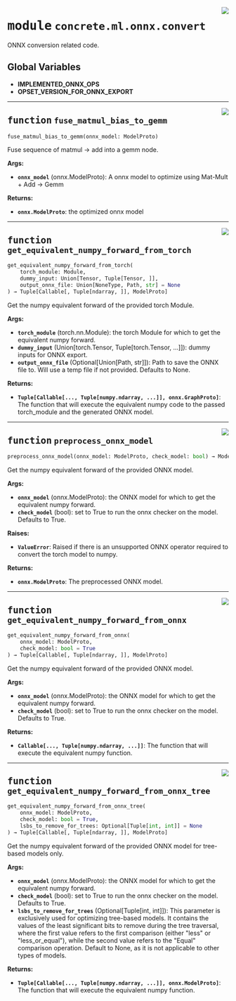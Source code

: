 <!-- markdownlint-disable -->

<a href="../../../src/concrete/ml/onnx/convert.py#L0"><img align="right" style="float:right;" src="https://img.shields.io/badge/-source-cccccc?style=flat-square"></a>

# <kbd>module</kbd> `concrete.ml.onnx.convert`

ONNX conversion related code.

## **Global Variables**

- **IMPLEMENTED_ONNX_OPS**
- **OPSET_VERSION_FOR_ONNX_EXPORT**

______________________________________________________________________

<a href="../../../src/concrete/ml/onnx/convert.py#L25"><img align="right" style="float:right;" src="https://img.shields.io/badge/-source-cccccc?style=flat-square"></a>

## <kbd>function</kbd> `fuse_matmul_bias_to_gemm`

```python
fuse_matmul_bias_to_gemm(onnx_model: ModelProto)
```

Fuse sequence of matmul -> add into a gemm node.

**Args:**

- <b>`onnx_model`</b> (onnx.ModelProto):  A onnx model to optimize using Mat-Mult + Add -> Gemm

**Returns:**

- <b>`onnx.ModelProto`</b>:  the optimized onnx model

______________________________________________________________________

<a href="../../../src/concrete/ml/onnx/convert.py#L116"><img align="right" style="float:right;" src="https://img.shields.io/badge/-source-cccccc?style=flat-square"></a>

## <kbd>function</kbd> `get_equivalent_numpy_forward_from_torch`

```python
get_equivalent_numpy_forward_from_torch(
    torch_module: Module,
    dummy_input: Union[Tensor, Tuple[Tensor, ]],
    output_onnx_file: Union[NoneType, Path, str] = None
) → Tuple[Callable[, Tuple[ndarray, ]], ModelProto]
```

Get the numpy equivalent forward of the provided torch Module.

**Args:**

- <b>`torch_module`</b> (torch.nn.Module):  the torch Module for which to get the equivalent numpy  forward.
- <b>`dummy_input`</b> (Union\[torch.Tensor, Tuple\[torch.Tensor, ...\]\]):  dummy inputs for ONNX export.
- <b>`output_onnx_file`</b> (Optional\[Union\[Path, str\]\]):  Path to save the ONNX file to. Will  use a temp file if not provided.  Defaults to None.

**Returns:**

- <b>`Tuple[Callable[..., Tuple[numpy.ndarray, ...]], onnx.GraphProto]`</b>:  The function that will  execute the equivalent numpy code to the passed torch_module and the generated ONNX  model.

______________________________________________________________________

<a href="../../../src/concrete/ml/onnx/convert.py#L165"><img align="right" style="float:right;" src="https://img.shields.io/badge/-source-cccccc?style=flat-square"></a>

## <kbd>function</kbd> `preprocess_onnx_model`

```python
preprocess_onnx_model(onnx_model: ModelProto, check_model: bool) → ModelProto
```

Get the numpy equivalent forward of the provided ONNX model.

**Args:**

- <b>`onnx_model`</b> (onnx.ModelProto):  the ONNX model for which to get the equivalent numpy  forward.
- <b>`check_model`</b> (bool):  set to True to run the onnx checker on the model.  Defaults to True.

**Raises:**

- <b>`ValueError`</b>:  Raised if there is an unsupported ONNX operator required to convert the torch  model to numpy.

**Returns:**

- <b>`onnx.ModelProto`</b>:  The preprocessed ONNX model.

______________________________________________________________________

<a href="../../../src/concrete/ml/onnx/convert.py#L227"><img align="right" style="float:right;" src="https://img.shields.io/badge/-source-cccccc?style=flat-square"></a>

## <kbd>function</kbd> `get_equivalent_numpy_forward_from_onnx`

```python
get_equivalent_numpy_forward_from_onnx(
    onnx_model: ModelProto,
    check_model: bool = True
) → Tuple[Callable[, Tuple[ndarray, ]], ModelProto]
```

Get the numpy equivalent forward of the provided ONNX model.

**Args:**

- <b>`onnx_model`</b> (onnx.ModelProto):  the ONNX model for which to get the equivalent numpy  forward.
- <b>`check_model`</b> (bool):  set to True to run the onnx checker on the model.  Defaults to True.

**Returns:**

- <b>`Callable[..., Tuple[numpy.ndarray, ...]]`</b>:  The function that will execute  the equivalent numpy function.

______________________________________________________________________

<a href="../../../src/concrete/ml/onnx/convert.py#L252"><img align="right" style="float:right;" src="https://img.shields.io/badge/-source-cccccc?style=flat-square"></a>

## <kbd>function</kbd> `get_equivalent_numpy_forward_from_onnx_tree`

```python
get_equivalent_numpy_forward_from_onnx_tree(
    onnx_model: ModelProto,
    check_model: bool = True,
    lsbs_to_remove_for_trees: Optional[Tuple[int, int]] = None
) → Tuple[Callable[, Tuple[ndarray, ]], ModelProto]
```

Get the numpy equivalent forward of the provided ONNX model for tree-based models only.

**Args:**

- <b>`onnx_model`</b> (onnx.ModelProto):  the ONNX model for which to get the equivalent numpy  forward.
- <b>`check_model`</b> (bool):  set to True to run the onnx checker on the model.  Defaults to True.
- <b>`lsbs_to_remove_for_trees`</b> (Optional\[Tuple\[int, int\]\]):  This parameter is exclusively used for  optimizing tree-based models. It contains the values of the least significant bits to  remove during the tree traversal, where the first value refers to the first comparison  (either "less" or "less_or_equal"), while the second value refers to the "Equal"  comparison operation. Default to None, as it is not applicable to other types of models.

**Returns:**

- <b>`Tuple[Callable[..., Tuple[numpy.ndarray, ...]], onnx.ModelProto]`</b>:  The function that will  execute the equivalent numpy function.
